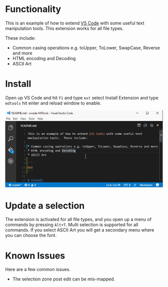 # Functionality

This is an example of how to extend
[VS Code](https://github.com/Microsoft/vscode) with some useful text
manipulation tools. This extension works for all file types.

These include:

-   Common casing operations e.g. toUpper, ToLower, SwapCase, Reverse and more
-   HTML encoding and Decoding
-   ASCII Art

# Install

Open up VS Code and hit `F1` and type `ext` select Install Extension and type
`mdtools` hit enter and reload window to enable.

![install and work](images/mdtools1.gif)

# Update a selection

The extension is activated for all file types, and you open up a menu of
commands by pressing `Alt+T`. Multi selection is supported for all commands. If
you select ASCII Art you will get a secondary menu where you can choose the
font.

# Known Issues

Here are a few common issues.

-   The selection zone post edit can be mis-mapped.
